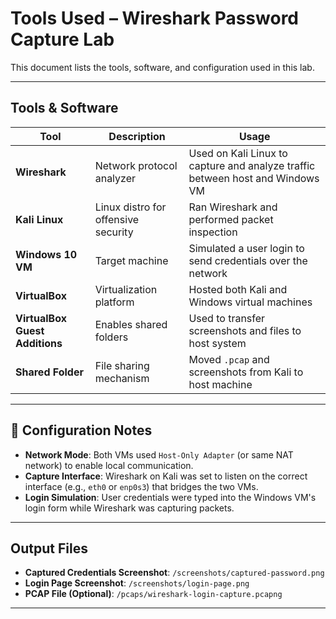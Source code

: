 # Tools Used – Wireshark Password Capture Lab

This document lists the tools, software, and configuration used in this lab.

---

## Tools & Software

| Tool | Description | Usage |
|------|-------------|--------|
| **Wireshark** | Network protocol analyzer | Used on Kali Linux to capture and analyze traffic between host and Windows VM |
| **Kali Linux** | Linux distro for offensive security | Ran Wireshark and performed packet inspection |
| **Windows 10 VM** | Target machine | Simulated a user login to send credentials over the network |
| **VirtualBox** | Virtualization platform | Hosted both Kali and Windows virtual machines |
| **VirtualBox Guest Additions** | Enables shared folders | Used to transfer screenshots and files to host system |
| **Shared Folder** | File sharing mechanism | Moved `.pcap` and screenshots from Kali to host machine |

---

## 🔧 Configuration Notes

- **Network Mode**: Both VMs used `Host-Only Adapter` (or same NAT network) to enable local communication.
- **Capture Interface**: Wireshark on Kali was set to listen on the correct interface (e.g., `eth0` or `enp0s3`) that bridges the two VMs.
- **Login Simulation**: User credentials were typed into the Windows VM's login form while Wireshark was capturing packets.

---

##  Output Files

- **Captured Credentials Screenshot**: `/screenshots/captured-password.png`
- **Login Page Screenshot**: `/screenshots/login-page.png`
- **PCAP File (Optional)**: `/pcaps/wireshark-login-capture.pcapng`

---


